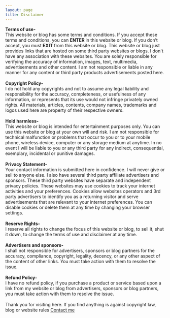 ```yaml
---
layout: page
title: Disclaimer
---
```


<b>Terms of use-</b><br />
This website or blog has some terms and conditions. If you accept these terms and conditions, you can <b>ENTER </b>in this website or blog. If you don’t accept, you must <b>EXIT </b>from this website or blog. This website or blog just provides links that are hosted on some third party websites or blogs. I don't have any association with these websites. You are solely responsible for verifying the accuracy of information, images, text, multimedia, advertisements and other content. I am not responsible or liable in any manner for any content or third party products advertisements posted here.<br />
<br />
<b>Copyright Policy-</b><br />
I do not hold any copyrights and not to assume any legal liability and responsibility for the accuracy, completeness, or usefulness of any information, or represents that its use would not infringe privately owned rights. All materials, articles, contents, company names, trademarks and logos used here are property of their respective owners.<br />
<br />
<b>Hold harmless-</b><br />
This website or blog is intended for entertainment purposes only. You can use this website or blog at your own will and risk. I am not responsible for technical malfunction or problems that occur to you or to your mobile phone, wireless device, computer or any storage medium at anytime. In no event I will be liable to you or any third party for any indirect, consequential, exemplary, incidental or punitive damages.<br />
<br />
<b>Privacy Statement-</b><br />
Your contact information is submitted here in confidence. I will never give or sell to anyone else. I also have several third party affiliate advertisers and sponsors. These third party websites have separate and independent privacy policies. These websites may use cookies to track your internet activities and your preferences. Cookies allow websites operators and 3rd party advertisers to identify you as a returning visitor and serve advertisements that are relevant to your internet preferences. You can disable cookies or delete them at any time by changing your browser settings.<br />
<br />
<b>Reserve Rights-</b><br />
I reserve all rights to change the focus of this website or blog, to sell it, shut it down, to change the terms of use and disclaimer at any time.<br />
<br />
<b>Advertisers and sponsors-</b><br />
I shall not responsible for advertisers, sponsors or blog partners for the accuracy, compliance, copyright, legality, decency, or any other aspect of the content of other links. You must take action with them to resolve the issue.<br />
<br />
<b>Refund Policy-</b><br />
I have no refund policy, if you purchase a product or service based upon a link from my website or blog from advertisers, sponsors or blog partners, you must take action with them to resolve the issue.<br />
<br />
Thank you for visiting here. If you find anything is against copyright law, blog or website rules <a href="mailto:amit@googlepass.net">Contact me</a>
